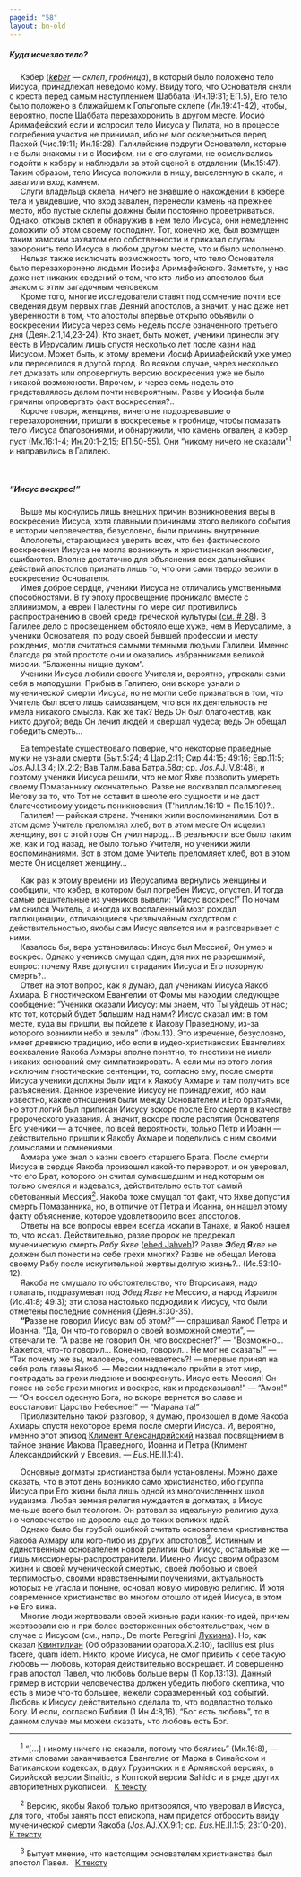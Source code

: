 ```yaml
---
pageid: "58"
layout: bn-old
---
```


##### Куда исчезло тело?

<p>     Кэбер (<a href="javascript:popUp%20(&#39;img/qeber.gif&#39;,%2080,%2060,%20&#39;&#39;)"><em>k<strong>e</strong>ber</em></a> — <em>склеп</em>, <em>гробница</em>), в который было положено тело Иисуса, принадлежал неведомо кому. Ввиду того, что Основателя сняли с креста перед самым наступлением Шаббата (Ин.19:31; ЕП.5), Его тело было положено в ближайшем к Гольгольте склепе (Ин.19:41-42), чтобы, вероятно, после Шаббата перезахоронить в другом месте. Иосиф Аримафейский если и испросил тело Иисуса у Пилата, но в процессе погребения участия не принимал, ибо не мог оскверниться перед Пасхой (Чис.19:11; Ин.18:28). Галилейские подруги Основателя, которые не были знакомы ни с Иосифом, ни с его слугами, не осмеливались подойти к кэберу и наблюдали за этой сценой в отдалении (Мк.15:47). Таким образом, тело Иисуса положили в нишу, выселенную в скале, и завалили вход камнем.<br />
     Слуги владельца склепа, ничего не знавшие о нахождении в кэбере тела и увидевшие, что вход завален, перенесли камень на прежнее место, ибо пустые склепы должны были постоянно проветриваться. Однако, открыв склеп и обнаружив в нем тело Иисуса, они немедленно доложили об этом своему господину. Тот, конечно же, был возмущен таким хамским захватом его собственности и приказал слугам захоронить тело Иисуса в любом другом месте, что и было исполнено.<br />
     Hельзя также исключать возможность того, что тело Основателя было перезахоронено людьми Иосифа Аримафейского. Заметьте, у нас даже нет никаких сведений о том, что кто-либо из апостолов был знаком с этим загадочным человеком.<br />
     Кроме того, многие исследователи ставят под сомнение почти все сведения двум первых глав Деяний апостолов, а значит, у нас даже нет уверенности в том, что апостолы впервые открыто объявили о воскресении Иисуса через семь недель после означенного третьего дня (Деян.2:1,14,23-24). Кто знает, быть может, ученики принесли эту весть в Иерусалим лишь спустя несколько лет после казни над Иисусом. Может быть, к этому времени Иосиф Аримафейский уже умер или переселился в другой город. Во всяком случае, через несколько лет доказать или опровергнуть версию воскресения уже не было никакой возможности. Впрочем, и через семь недель это представлялось делом почти невероятным. Разве у Иосифа были причины опровергать факт воскресения?..<br />
     Короче говоря, женщины, ничего не подозревавшие о перезахоронении, пришли в воскресенье к гробнице, чтобы помазать тело Иисуса благовониями, и обнаружили, что камень отвален, а кэбер пуст (Мк.16:1-4; Ин.20:1-2,15; ЕП.50-55). Они “никому ничего не сказали”<a href="#prim1" title="Древняя концовка Евангелия от Марка"><sup>1</sup></a><span id="1"></span> и направились в Галилею.</p>
<p> </p>
<h5 id="иисус-воскрес" data-align="CENTER">“Иисус воскрес!”</h5>
<p>     Выше мы коснулись лишь внешних причин возникновения веры в воскресение Иисуса, хотя главными причинами этого великого события в истории человечества, безусловно, были причины внутренние.<br />
     Апологеты, старающиеся уверить всех, что без фактического воскресения Иисуса не могла возникнуть и христианская экклесия, ошибаются. Вполне достаточно для объяснения всех дальнейших действий апостолов признать лишь то, что они сами твердо верили в воскресение Основателя.<br />
     Имея доброе сердце, ученики Иисуса не отличались умственными способностями. В ту эпоху просвещение проникало вместе с эллинизмом, а евреи Палестины по мере сил противились распространению в своей среде греческой культуры (<a href="28.htm" title="Эллинизм">см. # 28</a>). В Галилее дело с просвещением обстояло еще хуже, чем в Иерусалиме, а ученики Основателя, по роду своей бывшей профессии и месту рождения, могли считаться самыми темными людьми Галилеи. Именно благода ря этой простоте они и оказались избранниками великой миссии. “Блаженны нищие духом”.<br />
     Ученики Иисуса любили своего Учителя и, вероятно, упрекали сами себя в малодушии. Прибыв в Галилею, они вскоре узнали о мученической смерти Иисуса, но не могли себе признаться в том, что Учитель был всего лишь самозванцем, что вся их деятельность не имела никакого смысла. Как же так? Ведь Он был благочестив, как никто другой; ведь Он лечил людей и свершал чудеса; ведь Он обещал победить смерть...</p>
<p>     Ea tempestate существовало поверие, что некоторые праведные мужи не узнали смерти (Быт.5:24; 4 Цар.2:11; Сир.44:15; 49:16; Евр.11:5; <em>Jos.</em>AJ.I.3:4; IX.2:2; Вав Талм.Бава Батра.58<em>а</em>; ср. <em>Jos.</em>AJ.IV.8:48), и поэтому ученики Иисуса решили, что не мог Яхве позволить умереть своему Помазаннику окончательно. Разве не восхвалял псалмопевец Иегову за то, что Тот не оставит в шеоле его сущности и не даст благочестивому увидеть поникновения (Т'hиллим.16:10 = Пс.15:10)?..<br />
     Галилея! — райская страна. Ученики жили воспоминаниями. Вот в этом доме Учитель преломлял хлеб, вот в этом месте Он исцелил женщину, вот с этой горы Он учил народ... В реальности все было таким же, как и год назад, не было только Учителя, но ученики жили воспоминаниями. Вот в этом доме Учитель преломляет хлеб, вот в этом месте Он исцеляет женщину...</p>
<p>     Как раз к этому времени из Иерусалима вернулись женщины и сообщили, что кэбер, в котором был погребен Иисус, опустел. И тогда самые решительные из учеников вывели: “Иисус воскрес!” По ночам им снился Учитель, а иногда их воспаленный мозг рождал галлюцинации, отличающиеся чрезвычайным сходством с действительностью, якобы сам Иисус является им и разговаривает с ними.<br />
     Казалось бы, вера установилась: Иисус был Мессией, Он умер и воскрес. Однако учеников смущал один, для них не разрешимый, вопрос: почему Яхве допустил страдания Иисуса и Его позорную смерть?..<br />
     Ответ на этот вопрос, как я думаю, дал ученикам Иисуса Яакоб Ахмара. В гностическом Евангелии от Фомы мы находим следующее сообщение: “Ученики сказали Иисусу: мы знаем, что Ты уйдешь от нас; кто тот, который будет б<strong>о</strong>льшим над нами? Иисус сказал им: в том месте, куда вы пришли, вы пойдете к Иакову Праведному, из-за которого возникли небо и земля” (Фом.13). Это изречение, безусловно, имеет древнюю традицию, ибо если в иудео-христианских Евангелиях восхваление Яакоба Ахмары вполне понятно, то гностики не имели никаких оснований ему симпатизировать. А если мы из этого логия исключим гностические сентенции, то, согласно ему, после смерти Иисуса ученики должны были идти к Яакобу Ахмаре и там получить все разъяснения. Данное изречение Иисусу не принадлежит, ибо нам известно, какие отношения были между Основателем и Его братьями, но этот логий был приписан Иисусу вскоре после Его смерти в качестве пророческого указания. А значит, вскоре после распятия Основателя Его ученики — а точнее, по всей вероятности, только Петр и Иоанн — действительно пришли к Яакобу Ахмаре и поделились с ним своими домыслами и сомнениями.<br />
     Ахмара уже знал о казни своего старшего Брата. После смерти Иисуса в сердце Яакоба произошел какой-то переворот, и он уверовал, что его Брат, которого он считал сумасшедшим и над которым он только смеялся и издевался, действительно есть тот самый обетованный Мессия<a href="#prim2" title="Лицемерил ли Иаков?"><sup>2</sup></a><span id="2"></span>. Яакоба тоже смущал тот факт, что Яхве допустил смерть Помазанника, но, в отличие от Петра и Иоанна, он нашел этому факту объяснение, которое удовлетворило всех апостолов.<br />
     Ответы на все вопросы евреи всегда искали в Танахе, и Яакоб нашел то, что искал. Действительно, разве пророк не предрекал мученическую смерть <em>Рабу Яхве</em> (<a href="javascript:popUp%20(&#39;img/ebed_jah.gif&#39;,%20180,%2060,%20&#39;&#39;)">ebed Jahveh</a>)? Разве <em><strong>Э</strong>бед <strong>Я</strong>хве</em> не должен был понести на себе грехи многих? Разве не обещал Иегова своему Рабу после искупительной жертвы долгую жизнь?.. (Ис.53:10-12).<br />
     Яакоба не смущало то обстоятельство, что Второисаия, надо полагать, подразумевал под <em>Эбед Яхве</em> не Мессию, а народ Израиля (Ис.41:8; 49:3); эти слова настолько подходили к Иисусу, что были отметены последние сомнения (Деян.8:30-35).<br />
     <strong>“Р</strong>азве не говорил Иисус вам об этом?” — спрашивал Яакоб Петра и Иоанна. “Да, Он что-то говорил о своей возможной смерти”, — отвечали те. “А разве не говорил Он, что воскреснет?” — “Возможно... Кажется, что-то говорил... Конечно, говорил... Hе мог не сказать!” — “Так почему же вы, маловеры, сомневаетесь?! — впервые принял на себя роль главы Яакоб. — Мессии надлежало прийти в этот мир, пострадать за грехи людские и воскреснуть. Иисус есть Мессия! Он понес на себе грехи многих и воскрес, как и предсказывал!” — “Амэн!” — “Он воссел одесную Бога, но вскоре вернется во славе и восстановит Царство Hебесное!” — “Марана та!”<br />
     Приблизительно такой разговор, я думаю, произошел в доме Яакоба Ахмары спустя некоторое время после смерти Иисуса. И, вероятно, именно этот эпизод <a href="/people/clem_al.htm" title="Климент Александрийский">Климент Александрийский</a> назвал посвящением в тайное знание Иакова Праведного, Иоанна и Петра (Климент Александрийский у Евсевия. — <em>Eus.</em>HE.II.1:4).</p>
<p>     Основные догматы христианства были установлены. Можно даже сказать, что в этот день возникло само христианство, ибо группа Иисуса при Его жизни была лишь одной из многочисленных школ иудаизма. Любая земная религия нуждается в догматах, а Иисус меньше всего был теологом. Он ратовал за идеальную религию духа, но человечество не доросло еще до таких великих идей.<br />
     Однако было бы грубой ошибкой считать основателем христианства Яакоба Ахмару или кого-либо из других апостолов<a href="#prim3" title="Кто основатель христианства?"><sup>3</sup></a><span id="3"></span>. Истинным и единственным основателем новой религии был Иисус, остальные же — лишь миссионеры-распространители. Именно Иисус своим образом жизни и своей мученической смертью, своей любовью и своей терпимостью, своими нравственными поучениями, актуальность которых не угасла и поныне, основал новую мировую религию. И хотя современное христианство во многом отошло от идей Иисуса, в этом не Его вина.<br />
     Многие люди жертвовали своей жизнью ради каких-то идей, причем жертвовали ею и при более восторженных обстоятельствах, чем в случае с Иисусом (см., напр., De morte Peregrini <a href="/people/lucianus.htm" title="Лукиан">Лукиана</a>). Hо, как сказал <a href="/people/quintil.htm" title="Квинтилиан">Квинтилиан</a> (Об образовании оратора.X.2:10), facilius est plus facere, quam idem. Hикто, кроме Иисуса, не смог привить к себе такую любовь — любовь, которая действительно воскрешает. И совершенно прав апостол Павел, что любовь больше веры (1 Кор.13:13). Данный пример в истории человечества должен убедить любого скептика, что есть в мире что-то большее, нежели соразмеренный ход событий. Любовь к Иисусу действительно сделала то, что подвластно только Богу. И если, согласно Библии (1 Ин.4:8,16), “Бог есть любовь”, то в данном случае мы можем сказать, что любовь есть Бог.</p>
<hr />
<span id="prim1"></span> <span id="prim1"></span>
<p>     <sup>1</sup> “[...] никому ничего не сказали, потому что боялись” (Мк.16:8), — этими словами заканчивается Евангелие от Марка в Синайском и Ватиканском кодексах, в двух Грузинских и в Армянской версиях, в Сирийской версии Sinaitic, в Коптской версии Sahidic и в ряде других авторитетных рукописей.   <a href="#1" title="Назад, к тексту">К тексту</a><br />
<span id="prim2"></span></p>
<p>     <sup>2</sup> Версию, якобы Яакоб только притворялся, что уверовал в Иисуса, для того, чтобы занять пост епископа, нам придется отбросить ввиду мученической смерти Яакоба (<em>Jos.</em>AJ.XX.9:1; ср. <em>Eus.</em>HE.II.1:5; 23:10-20).   <a href="#2" title="Назад, к тексту">К тексту</a><br />
<span id="prim3"></span></p>
<p>     <sup>3</sup> Бытует мнение, что настоящим основателем христианства был апостол Павел.   <a href="#3" title="Назад, к тексту">К тексту</a><br />
</p>
<p> </p>

     



